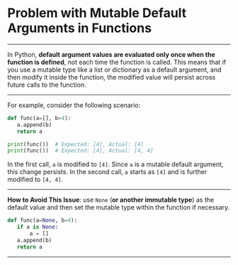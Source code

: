# Problem with **Mutable Default Arguments** in Functions

---
In Python, **default argument values are evaluated only once when the function is defined**, not each time the function is called. This means that if you use a mutable type like a list or dictionary as a default argument, and then modify it inside the function, the modified value will persist across future calls to the function. 

---
For example, consider the following scenario:

```python
def func(a=[], b=4):
   a.append(b)
   return a

print(func())  # Expected: [4], Actual: [4]
print(func())  # Expected: [4], Actual: [4, 4]
```
   
In the first call, `a` is modified to `[4]`. Since `a` is a mutable default argument, this change persists. In the second call, `a` starts as `[4]` and is further modified to `[4, 4]`.

---
**How to Avoid This Issue**: use `None` (**or another immutable type**) as the default value and then set the mutable type within the function if necessary. 

```python
def func(a=None, b=4):
   if a is None:
	   a = []
   a.append(b)
   return a
```

---